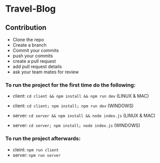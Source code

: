 # Travel-Blog

## Contribution

- Clone the repo
- Create a branch
- Commit your commits
- push your commits
- create a pull request
- add pull request details
- ask your team mates for review

### To run the project for the first time do the following:

- client: `cd client && npm install && npm run dev` (LINUX & MAC)
- client: `cd client; npm install; npm run dev` (WINDOWS)

- server: `cd server && npm install && node index.js` (LINUX & MAC)
- server: `cd server; npm install; node index.js` (WINDOWS)

### To run the project afterwards:

- cleint: `npm run client`
- server: `npm run server`
